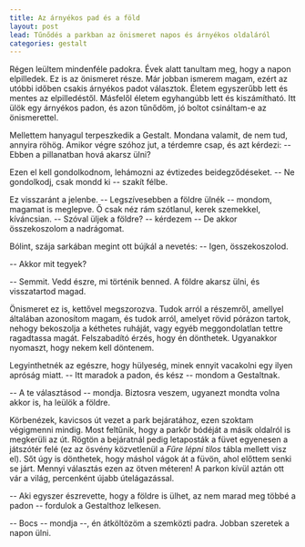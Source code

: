 ```yaml
---
title: Az árnyékos pad és a föld
layout: post
lead: Tűnődés a parkban az önismeret napos és árnyékos oldaláról
categories: gestalt
---
```

Régen leültem mindenféle padokra.  Évek alatt tanultam meg, hogy a napon
elpilledek.  Ez is az önismeret része.  Már jobban ismerem magam, ezért
az utóbbi időben csakis árnyékos padot választok.  Életem egyszerűbb
lett és mentes az elpilledéstől.  Másfelől életem egyhangúbb lett és
kiszámítható.  Itt ülök egy árnyékos padon, és azon tűnődöm, jó boltot
csináltam-e az önismerettel.

Mellettem hanyagul terpeszkedik a Gestalt.  Mondana valamit, de nem tud,
annyira röhög.  Amikor végre szóhoz jut, a térdemre csap, és azt
kérdezi: -- Ebben a pillanatban hová akarsz ülni?

Ezen el kell gondolkodnom, lehámozni az évtizedes beidegződéseket. -- Ne
gondolkodj, csak mondd ki -- szakít félbe.

Ez visszaránt a jelenbe. -- Legszívesebben a földre ülnék -- mondom,
magamat is meglepve.  Ő csak néz rám szótlanul, kerek szemekkel,
kíváncsian. -- Szóval üljek a földre? -- kérdezem -- De akkor
összekoszolom a nadrágomat.

Bólint, szája sarkában megint ott bújkál a nevetés: -- Igen,
összekoszolod.

-- Akkor mit tegyek?

-- Semmit.  Vedd észre, mi történik benned.  A földre akarsz ülni, és
visszatartod magad.

Önismeret ez is, kettővel megszorozva.  Tudok arról a részemről,
amellyel általában azonosítom magam, és tudok arról, amelyet rövid
pórázon tartok, nehogy bekoszolja a kéthetes ruháját, vagy egyéb
meggondolatlan tettre ragadtassa magát.  Felszabadító érzés, hogy én
dönthetek.  Ugyanakkor nyomaszt, hogy nekem kell döntenem.

Legyinthetnék az egészre, hogy hülyeség, minek ennyit vacakolni egy
ilyen apróság miatt. -- Itt maradok a padon, és kész -- mondom a
Gestaltnak.

-- A te választásod -- mondja.  Biztosra veszem, ugyanezt mondta volna
akkor is, ha leülök a földre.

Körbenézek, kavicsos út vezet a park bejáratához, ezen szoktam
végigmenni mindig.  Most feltűnik, hogy a parkőr bódéját a másik
oldalról is megkerüli az út.  Rögtön a bejáratnál pedig letaposták a
füvet egyenesen a játszótér felé (ez az ösvény közvetlenül a *Fűre lépni
tilos* tábla mellett visz el).  Sőt úgy is dönthetek, hogy máshol vágok
át a füvön, ahol előttem senki se járt.  Mennyi választás ezen az ötven
méteren!  A parkon kívül aztán ott vár a világ, percenként újabb
útelágazással.

-- Aki egyszer észrevette, hogy a földre is ülhet, az nem marad meg
többé a padon -- fordulok a Gestalthoz lelkesen.

-- Bocs -- mondja --, én átköltözöm a szemközti padra.  Jobban szeretek
a napon ülni.
